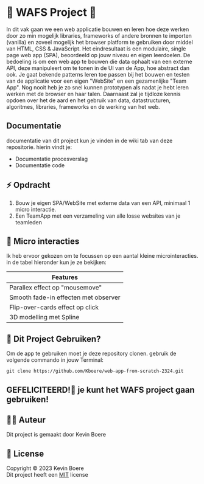# 📱 WAFS Project 📱
In dit vak gaan we een web applicatie bouwen en leren hoe deze werken door zo min mogelijk libraries, frameworks of andere bronnen te importen (vanilla) en zoveel mogelijk het browser platform te gebruiken door middel van HTML, CSS & JavaScript.
Het eindresultaat is een modulaire, single page web app (SPA), beoordeeld op jouw niveau en eigen leerdoelen.
De bedoeling is om een web app te bouwen die data ophaalt van een externe API, deze manipuleert om te tonen in de UI van de App, hoe abstract dan ook. Je gaat bekende patterns leren toe passen bij het bouwen en testen van de applicatie voor een eigen "WebSite" en een gezamenlijke "Team App". Nog nooit heb je zo snel kunnen prototypen als nadat je hebt leren werken met de browser en haar talen. Daarnaast zal je tijdloze kennis opdoen over het de aard en het gebruik van data, datastructuren, algoritmes, libraries, frameworks en de werking van het web.

## Documentatie
documentatie van dit project kun je vinden in de wiki tab van deze repositorie. hierin vindt je:
- Documentatie procesverslag
- Documentatie code

## ⚡️ Opdracht
1. Bouw je eigen SPA/WebSite met externe data van een API, minimaal 1 micro interactie.
2. Een TeamApp met een verzameling van alle losse websites van je teamleden

## 🎯 Micro interacties
Ik heb ervoor gekozen om te focussen op een aantal kleine microinteracties. in de tabel hieronder kun je ze bekijken:

| Features | 
| ----------- | 
| Parallex effect op "mousemove" | 
| Smooth fade-in effecten met observer |
| Flip-over-cards effect op click |
| 3D modelling met Spline |

## 🚀 Dit Project Gebruiken?
Om de app te gebruiken moet je deze repository clonen. gebruik de volgende commando in jouw Terminal:
```
git clone https://github.com/Kboere/web-app-from-scratch-2324.git
```

## GEFELICITEERD!🎉  je kunt het WAFS project gaan gebruiken!

## ✍🏻 Auteur
Dit project is gemaakt door Kevin Boere

## 📜 License
Copyright © 2023 Kevin Boere<br>
Dit project heeft een [MIT](https://github.com/Kboere/web-app-from-scratch-2324/blob/main/LICENSE) license


<!-- What external data source is featured in your project and what are its properties 🌠 -->

<!-- Maybe a checklist of done stuff and stuff still on your wishlist? ✅ -->

<!-- How about a license here? 📜 (or is it a licence?) 🤷 -->
